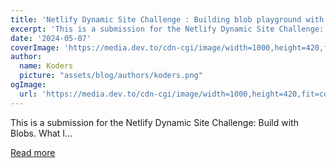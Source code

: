 ```yaml
---
title: 'Netlify Dynamic Site Challenge : Building blob playground with Netlify Blob'
excerpt: 'This is a submission for the Netlify Dynamic Site Challenge: Build with Blobs.           What I...'
date: '2024-05-07'
coverImage: 'https://media.dev.to/cdn-cgi/image/width=1000,height=420,fit=cover,gravity=auto,format=auto/https%3A%2F%2Fdev-to-uploads.s3.amazonaws.com%2Fuploads%2Farticles%2F3ikbw0qme9ne0aoc2p51.png'
author:
  name: Koders
  picture: "assets/blog/authors/koders.png"
ogImage:
  url: 'https://media.dev.to/cdn-cgi/image/width=1000,height=420,fit=cover,gravity=auto,format=auto/https%3A%2F%2Fdev-to-uploads.s3.amazonaws.com%2Fuploads%2Farticles%2F3ikbw0qme9ne0aoc2p51.png'
---
```


This is a submission for the Netlify Dynamic Site Challenge: Build with Blobs.           What I...

[Read more](https://dev.to/chintanonweb/netlify-dynamic-site-challenge-building-blob-playground-with-netlify-blob-1im4)
